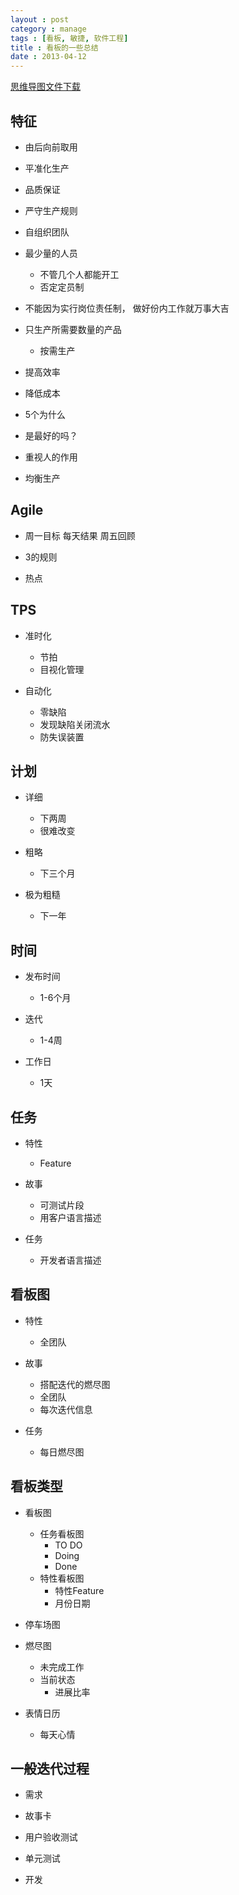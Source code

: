 ```yaml
---
layout : post
category : manage
tags : [看板, 敏捷, 软件工程]
title : 看板的一些总结
date : 2013-04-12
---
```

[思维导图文件下载](https://docs.google.com/file/d/0B1DrsqrLRzeIQjVpbEVKeUlPYlk/edit?usp=sharing)

## 特征

- 由后向前取用


- 平准化生产


- 品质保证


- 严守生产规则


- 自组织团队


- 最少量的人员

    - 不管几个人都能开工
    - 否定定员制

- 不能因为实行岗位责任制， 做好份内工作就万事大吉


- 只生产所需要数量的产品

    - 按需生产

- 提高效率


- 降低成本


- 5个为什么


- 是最好的吗？


- 重视人的作用


- 均衡生产


## Agile


-  周一目标 每天结果 周五回顾


-  3的规则


-  热点


## TPS


-  准时化

    - 节拍
    - 目视化管理

-  自动化

    - 零缺陷
    - 发现缺陷关闭流水
    - 防失误装置

## 计划


-  详细

    - 下两周
    - 很难改变

-  粗略

    - 下三个月

-  极为粗糙

    - 下一年

## 时间


-  发布时间

    - 1-6个月

-  迭代

    - 1-4周

-  工作日

    - 1天

## 任务


-  特性

    - Feature

-  故事

    - 可测试片段
    - 用客户语言描述

-  任务

    - 开发者语言描述

## 看板图


-  特性

    - 全团队

-  故事

    - 搭配迭代的燃尽图
    - 全团队
    - 每次迭代信息

-  任务

    - 每日燃尽图

## 看板类型


-  看板图

    - 任务看板图
        - TO DO
        - Doing
        - Done
    - 特性看板图
        - 特性Feature
        - 月份日期

-  停车场图


-  燃尽图

    - 未完成工作
    - 当前状态
        - 进展比率

-  表情日历

    - 每天心情

## 一般迭代过程


-  需求


-  故事卡


-  用户验收测试


-  单元测试


-  开发
